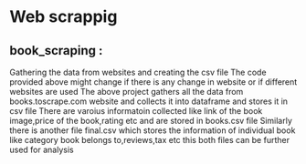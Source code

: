 # Web scrappig 
## book_scraping : 
Gathering the data from websites and creating the csv file
The code provided above might change if there is any change in website or if different websites are used
The above project gathers all the data from books.toscrape.com website and collects it into dataframe and stores it in csv file
There are varoius informatoin collected like link of the book image,price of the book,rating etc and are stored in books.csv file
Similarly there is another file final.csv which stores the information of individual book like category book belongs to,reviews,tax etc
this both files can be further used for analysis

